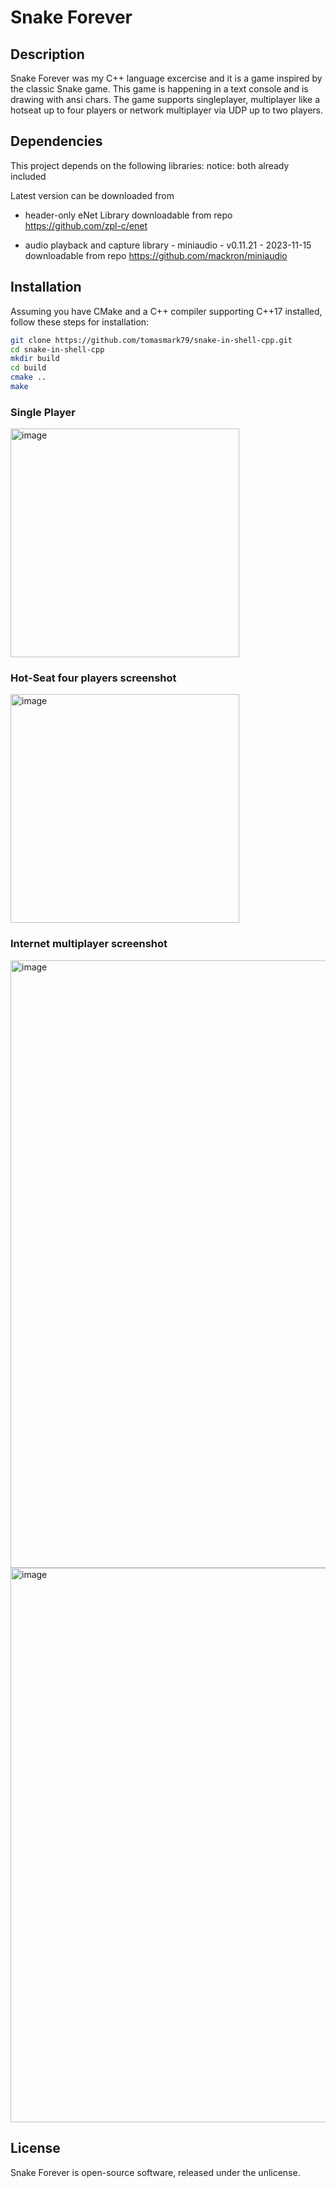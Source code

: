 # Snake Forever

## Description

Snake Forever was my C++ language excercise and it is a game inspired by the classic Snake game. This game is happening in a text console and is drawing with ansi chars. The game supports singleplayer, multiplayer like a hotseat up to four players or network multiplayer via UDP up to two players.

## Dependencies

This project depends on the following libraries:
notice: both already included

Latest version can be downloaded from
- header-only eNet Library
  downloadable from repo https://github.com/zpl-c/enet

- audio playback and capture library - miniaudio - v0.11.21 - 2023-11-15
  downloadable from repo https://github.com/mackron/miniaudio

## Installation

Assuming you have CMake and a C++ compiler supporting C++17 installed, follow these steps for installation:

```bash
git clone https://github.com/tomasmark79/snake-in-shell-cpp.git
cd snake-in-shell-cpp
mkdir build
cd build
cmake ..
make
```

### Single Player

<img width="366" alt="image" src="https://github.com/user-attachments/assets/34a80fc8-60af-45ab-aed4-7f7dadfe4edb">

### Hot-Seat four players screenshot

<img width="366" alt="image" src="https://github.com/user-attachments/assets/330b87ac-57bc-456d-a74f-0b2e5c6d7673">

### Internet multiplayer screenshot

<img width="972" alt="image" src="https://github.com/user-attachments/assets/1bcb0d2f-f442-4a26-a35f-19c53476674a">
<img width="887" alt="image" src="https://github.com/user-attachments/assets/715ce396-6a9a-4409-bdbb-8adb074e95b7">

## License
Snake Forever is open-source software, released under the unlicense.
